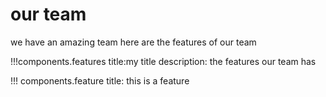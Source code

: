 # our team

we have an amazing team
here are the features of our team

!!!components.features
title:my title
description: the features our team has

!!! components.feature
title: this is a feature
